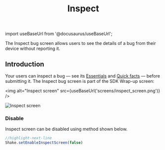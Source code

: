 ﻿---
id: inspect
title: Inspect
---
import useBaseUrl from '@docusaurus/useBaseUrl';

The Inspect bug screen allows users to see the details of a bug from their device without reporting it.

## Introduction
Your users can inspect a bug — see its [Essentials](/react/essentials.md) and [Quick facts](react/quick-facts.md) — before submitting it. The Inspect bug screen is part of the SDK Wrap-up screen:

<img
  alt="Inspect screen"
  src={useBaseUrl('screens/inspect_screen.png')}
/>

![Inspect screen](/screens/inspect_screen.png)

### Disable
Inspect screen can be disabled using method shown below.  
```javascript
//highlight-next-line
Shake.setEnableInspectScreen(false)
```

